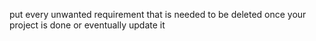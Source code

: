 put every unwanted requirement that is needed to be deleted once your project is done or eventually update it
